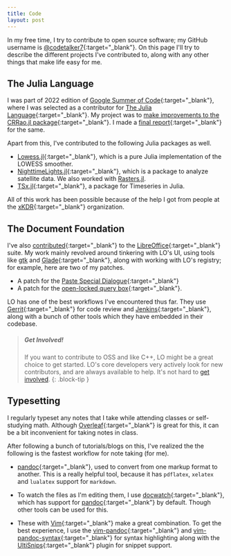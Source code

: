 ```yaml
---
title: Code
layout: post
---
```


In my free time, I try to contribute to open source software; my GitHub username is [@codetalker7](https://codetalker7){:target="_blank"}. On this page I'll try to describe the different projects I've contributed to, along with any other things that make life easy for me.

## The Julia Language

I was part of 2022 edition of [Google Summer of Code](https://summerofcode.withgoogle.com/){:target="_blank"}, where I was selected as a contributor for [The Julia Language](https://julialang.org/jsoc/){:target="_blank"}. My project was to [make improvements to the CRRao.jl package](https://summerofcode.withgoogle.com/programs/2022/projects/wbPGeN3c){:target="_blank"}. I made a [final report](https://github.com/xKDR/GSoC/blob/main/2022/CRRao.jl/siddhant_chaudhary_final.md){:target="_blank"} for the same.

Apart from this, I've contributed to the following Julia packages as well.
- [Lowess.jl](https://github.com/xKDR/Lowess.jl){:target="_blank"}, which is a pure Julia implementation of the LOWESS smoother.
- [NighttimeLights.jl](https://github.com/xKDR/NighttimeLights.jl){:target="_blank"}, which is a package to analyze satellite data. We also worked with [Rasters.jl](https://rafaqz.github.io/Rasters.jl/dev/).
- [TSx.jl](https://github.com/xKDR/TSx.jl){:target="_blank"}, a package for Timeseries in Julia.

All of this work has been possible because of the help I got from people at the [xKDR](https://www.xkdr.org/){:target="_blank"} organization.

## The Document Foundation

I've also [contributed](https://wiki.documentfoundation.org/index.php?title=Development/Developers&oldid=493481){:target="_blank"} to the [LibreOffice](https://www.libreoffice.org/){:target="_blank"} suite. My work mainly revolved around tinkering with LO's UI, using tools like [gtk](https://www.gtk.org/) and [Glade](https://glade.gnome.org/){:target="_blank"}, along with working with LO's registry; for example, here are two of my patches.
- A patch for the [Paste Special Dialogue](https://git.libreoffice.org/core/+/9d0ca8ee3f0c2a4e6c0bebec6ef1523cd04e849a%5E%21){:target="_blank"}
- A patch for the [open-locked query box](https://git.libreoffice.org/core/+/ff9ff6018bea7c1a4524c8edca8ef554c74e4b3f%5E%21){:target="_blank"}.

LO has one of the best workflows I've encountered thus far. They use [Gerrit](https://www.gerritcodereview.com/){:target="_blank"} for code review and [Jenkins](https://www.jenkins.io/){:target="_blank"}, along with a bunch of other tools which they have embedded in their codebase.

> ##### Get Involved!
>
> If you want to contribute to OSS and like C++, LO might be a great choice to get started. LO's core developers very actively look for new contributors, and are always available to help. It's not hard to [get involved](https://www.libreoffice.org/community/get-involved/).
{: .block-tip }

## Typesetting

I regularly typeset any notes that I take while attending classes or self-studying math. Although [Overleaf](https://www.overleaf.com/project){:target="_blank"} is great for this, it can be a bit inconvenient for taking notes in class. 

After following a bunch of tutorials/blogs on this, I've realized the the following is the fastest workflow for note taking (for me).

- [pandoc](https://pandoc.org/){:target="_blank"}, used to convert from one markup format to another. This is a really helpful tool, because it has `pdflatex`, `xelatex` and `lualatex` support for `markdown`.

- To watch the files as I'm editing them, I use [docwatch](https://github.com/elcorto/docwatch){:target="_blank"}, which has support for [pandoc](https://pandoc.org/){:target="_blank"} by default. Though other tools can be used for this.

- These with [Vim](https://www.vim.org/){:target="_blank"} make a great combination. To get the best experience, I use the [vim-pandoc](https://github.com/vim-pandoc/vim-pandoc){:target="_blank"} and [vim-pandoc-syntax](https://github.com/vim-pandoc/vim-pandoc-syntax){:target="_blank"} for syntax highlighting along with the [UltiSnips](https://github.com/SirVer/ultisnips){:target="_blank"} plugin for snippet support.
